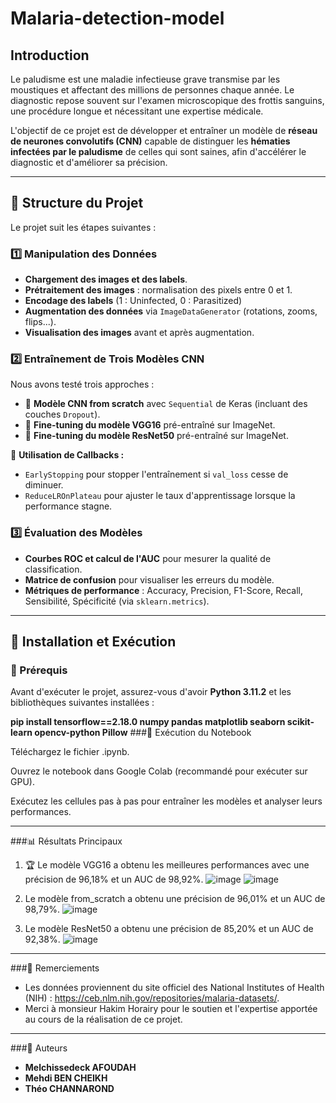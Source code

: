 # Malaria-detection-model

## Introduction
Le paludisme est une maladie infectieuse grave transmise par les moustiques et affectant des millions de personnes chaque année. Le diagnostic repose souvent sur l'examen microscopique des frottis sanguins, une procédure longue et nécessitant une expertise médicale.

L'objectif de ce projet est de développer et entraîner un modèle de **réseau de neurones convolutifs (CNN)** capable de distinguer les **hématies infectées par le paludisme** de celles qui sont saines, afin d'accélérer le diagnostic et d'améliorer sa précision.

---

## 📁 Structure du Projet
Le projet suit les étapes suivantes :

### 1️⃣ **Manipulation des Données**
- **Chargement des images et des labels**.
- **Prétraitement des images** : normalisation des pixels entre 0 et 1.
- **Encodage des labels** (1 : Uninfected, 0 : Parasitized)
- **Augmentation des données** via `ImageDataGenerator` (rotations, zooms, flips...).
- **Visualisation des images** avant et après augmentation.

### 2️⃣ **Entraînement de Trois Modèles CNN**
Nous avons testé trois approches :
- 🔹 **Modèle CNN from scratch** avec `Sequential` de Keras (incluant des couches `Dropout`).
- 🔹 **Fine-tuning du modèle VGG16** pré-entraîné sur ImageNet.
- 🔹 **Fine-tuning du modèle ResNet50** pré-entraîné sur ImageNet.

🔹 **Utilisation de Callbacks :**
- `EarlyStopping` pour stopper l'entraînement si `val_loss` cesse de diminuer.
- `ReduceLROnPlateau` pour ajuster le taux d'apprentissage lorsque la performance stagne.

### 3️⃣ **Évaluation des Modèles**
- **Courbes ROC et calcul de l'AUC** pour mesurer la qualité de classification.
- **Matrice de confusion** pour visualiser les erreurs du modèle.
- **Métriques de performance** : Accuracy, Precision, F1-Score, Recall, Sensibilité, Spécificité (via `sklearn.metrics`).

---

## 🚀 Installation et Exécution
### 🔹 Prérequis
Avant d'exécuter le projet, assurez-vous d'avoir **Python 3.11.2** et les bibliothèques suivantes installées :

**pip install tensorflow==2.18.0 numpy pandas matplotlib seaborn scikit-learn opencv-python Pillow**
###🔹 Exécution du Notebook

Téléchargez le fichier .ipynb.

Ouvrez le notebook dans Google Colab (recommandé pour exécuter sur GPU).

Exécutez les cellules pas à pas pour entraîner les modèles et analyser leurs performances.

---

###📊 Résultats Principaux

1. 🏆 Le modèle VGG16 a obtenu les meilleures performances avec une précision de 96,18% et un AUC de 98,92%.
![image](https://github.com/user-attachments/assets/a75ab411-9928-4524-86d0-49196214e9b9)
![image](https://github.com/user-attachments/assets/ea079e6b-089d-46ea-b1e8-190276be72ab)

2. Le modèle from_scratch a obtenu une précision de 96,01% et un AUC de 98,79%.
![image](https://github.com/user-attachments/assets/27db20f7-726f-4184-81ac-a170571788da)

3. Le modèle ResNet50 a obtenu une précision de 85,20% et un AUC de 92,38%.
![image](https://github.com/user-attachments/assets/57137ac2-7050-4570-8c86-17ee28d219c2)

---

###📜 Remerciements

- Les données proviennent du site officiel des National Institutes of Health (NIH) : https://ceb.nlm.nih.gov/repositories/malaria-datasets/.
- Merci à monsieur Hakim Horairy pour le soutien et l'expertise apportée au cours de la réalisation de ce projet.

---

###📝 Auteurs
 - **Melchissedeck AFOUDAH**
 - **Mehdi BEN CHEIKH** 
 - **Théo CHANNAROND**
